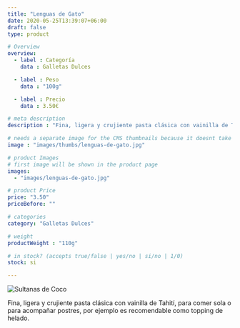 ```yaml
---
title: "Lenguas de Gato"
date: 2020-05-25T13:39:07+06:00
draft: false
type: product

# Overview
overview:
  - label : Categoría
    data : Galletas Dulces

  - label : Peso
    data : "100g"

  - label : Precio
    data : 3.50€

# meta description
description : "Fina, ligera y crujiente pasta clásica con vainilla de Tahití, para comer sola o para acompañar postres, por ejemplo es recomendable como topping de helado."

# needs a separate image for the CMS thumbnails because it doesnt take arrays (slideshow images)
image : "images/thumbs/lenguas-de-gato.jpg"

# product Images
# first image will be shown in the product page
images:
  - "images/lenguas-de-gato.jpg"

# product Price
price: "3.50"
priceBefore: ""

# categories
category: "Galletas Dulces"

# weight
productWeight : "110g"

# in stock? (accepts true/false | yes/no | si/no | 1/0)
stock: si

---
```

![Sultanas de Coco](/images/lenguas-de-gato.jpg "Sultanas de Coco")

Fina, ligera y crujiente pasta clásica con vainilla de Tahití, para comer sola o para acompañar postres, por ejemplo es recomendable como topping de helado.

